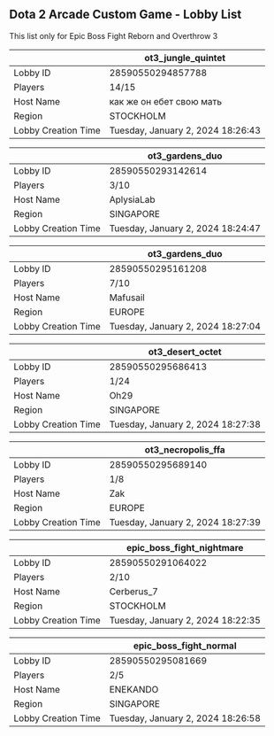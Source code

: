 ## Dota 2 Arcade Custom Game - Lobby List

This list only for Epic Boss Fight Reborn and Overthrow 3

|  | ot3_jungle_quintet |
| ------ | ------ |
| Lobby ID | 28590550294857788 |
| Players | 14/15 |
| Host Name | как же он ебет свою мать |
| Region | STOCKHOLM |
| Lobby Creation Time | Tuesday, January 2, 2024 18:26:43 |


|  | ot3_gardens_duo |
| ------ | ------ |
| Lobby ID | 28590550293142614 |
| Players | 3/10 |
| Host Name | AplysiaLab |
| Region | SINGAPORE |
| Lobby Creation Time | Tuesday, January 2, 2024 18:24:47 |


|  | ot3_gardens_duo |
| ------ | ------ |
| Lobby ID | 28590550295161208 |
| Players | 7/10 |
| Host Name | Mafusail |
| Region | EUROPE |
| Lobby Creation Time | Tuesday, January 2, 2024 18:27:04 |


|  | ot3_desert_octet |
| ------ | ------ |
| Lobby ID | 28590550295686413 |
| Players | 1/24 |
| Host Name | Oh29 |
| Region | SINGAPORE |
| Lobby Creation Time | Tuesday, January 2, 2024 18:27:38 |


|  | ot3_necropolis_ffa |
| ------ | ------ |
| Lobby ID | 28590550295689140 |
| Players | 1/8 |
| Host Name | Zak |
| Region | EUROPE |
| Lobby Creation Time | Tuesday, January 2, 2024 18:27:39 |


|  | epic_boss_fight_nightmare |
| ------ | ------ |
| Lobby ID | 28590550291064022 |
| Players | 2/10 |
| Host Name | Cerberus_7 |
| Region | STOCKHOLM |
| Lobby Creation Time | Tuesday, January 2, 2024 18:22:35 |


|  | epic_boss_fight_normal |
| ------ | ------ |
| Lobby ID | 28590550295081669 |
| Players | 2/5 |
| Host Name | ENEKANDO |
| Region | SINGAPORE |
| Lobby Creation Time | Tuesday, January 2, 2024 18:26:58 |


